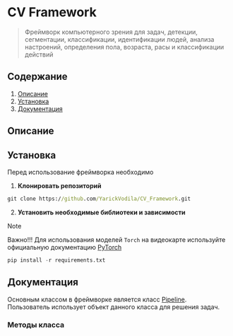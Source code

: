 # CV Framework
> Фреймворк компьютерного зрения для задач, детекции, сегментации, классификации, идентификации людей, анализа настроений, определения пола, возраста, расы и классификации действий

## Содержание

1. [Описание](##Описание)
2. [Установка](##Установка)
3. [Документация](##Документация)


## Описание



## Установка

Перед использование фреймворка необходимо


1. **Клонировать репозиторий**

```cmd
git clone https://github.com/YarickVodila/CV_Framework.git
```

2. **Установить необходимые библиотеки и зависимости**
> [!NOTE]
> Важно!!! Для использования моделей `Torch` на видеокарте используйте официальную документацию [PyTorch](https://pytorch.org/get-started/locally/) 

```py
pip install -r requirements.txt
```

## Документация

Основным классом в фреймворке является класс [Pipeline](framework\pipeline.py). Пользователь использует объект данного класса для решения задач.

### Методы класса

